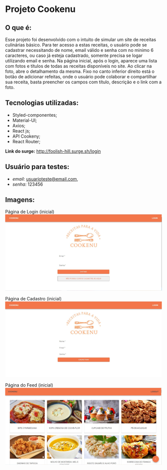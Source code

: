 # **Projeto Cookenu**


## O que é:
Esse projeto foi desenvolvido com o intuito de simular um site de receitas culinárias básico.
Para ter acesso a estas receitas, o usuário pode se cadastrar necessitando de nome, email válido e senha com no minimo 6 caracteres, ou caso já esteja cadastrado, somente precisa se logar utilizando email e senha.
Na página inicial, após o login, aparece uma lista com fotos e títulos de todas as receitas disponíveis no site. Ao clicar na foto, abre o detalhamento da mesma. Fixo no canto inferior direito está o botão de adicionar refeitas, onde o usuário pode colaborar e compartilhar sua receita, basta preencher os campos com título, descrição e o link com a foto.

## Tecnologias utilizadas:
- Styled-componentes;
- Material-UI;
- Axios;
- React js;
- API Cookeny;
- React Router;

**Link do surge:**
http://foolish-hill.surge.sh/login


## Usuário para testes:
- *email:* usuarioteste@email.com,
- *senha:* 123456

## Imagens:

Página de Login (inicial)
![Página de Login](img/login.JPG)

Página de Cadastro (inicial)
![Página de SignUp](img/signup.JPG)

Página do Feed (inicial)
![Página de SignUp](img/feed.JPG)

